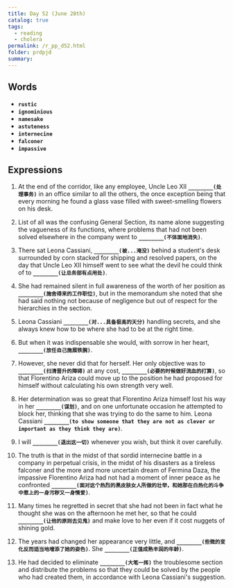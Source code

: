 ```yaml
---
title: Day 52 (June 28th)
catalog: true
tags: 
  - reading
  - cholera
permalink: /r_pp_d52.html
folder: prdpjd
summary: 
---
```


## Words

-   <b data-toggle="tooltip" data-original-title="{{site.data.glossary.rustic}}">`rustic`</b>
-   <b data-toggle="tooltip" data-original-title="{{site.data.glossary.ignominious}}">`ignominious`</b>
-   <b data-toggle="tooltip" data-original-title="{{site.data.glossary.namesake}}">`namesake`</b>
-   <b data-toggle="tooltip" data-original-title="{{site.data.glossary.astuteness}}">`astuteness`</b>
-   <b data-toggle="tooltip" data-original-title="{{site.data.glossary.internecine}}">`internecine`</b>
-   <b data-toggle="tooltip" data-original-title="{{site.data.glossary.falconer}}">`falconer`</b>
-   <b data-toggle="tooltip" data-original-title="{{site.data.glossary.impassive}}">`impassive`</b>



## Expressions

1.  At the end of the corridor, like any employee, Uncle Leo XII <b data-toggle="tooltip" data-original-title="{{site.data.answers.52_a}}">`________(处理事务)`</b> in an office similar to all the others, the once exception being that every morning he found a glass vase filled with sweet-smelling flowers on his desk.

2.  List of all was the confusing General Section, its name alone suggesting the vagueness of its functions, where problems that had not been solved elsewhere in the company went to <b data-toggle="tooltip" data-original-title="{{site.data.answers.52_b}}">`________(不体面地消失)`</b>.

3.  There sat Leona Cassiani, <b data-toggle="tooltip" data-original-title="{{site.data.answers.52_c}}">`________(被...淹没)`</b> behind a student's desk surrounded by corn stacked for shipping and resolved papers, on the day that Uncle Leo XII himself went to see what the devil he could think of to <b data-toggle="tooltip" data-original-title="{{site.data.answers.52_c2}}">`________(让总务部有点用处)`</b>.

4.  She had remained silent in full awareness of the worth of her position as <b data-toggle="tooltip" data-original-title="{{site.data.answers.52_d}}">`________(施舍得来的工作职位)`</b>, but in the memorandum she noted that she had said nothing not because of negligence but out of respect for the hierarchies in the section.

5.  Leona Cassiani <b data-toggle="tooltip" data-original-title="{{site.data.answers.52_e}}">`________(对...具备极高的天分)`</b> handling secrets, and she always knew how to be where she had to be at the right time.

6.  But when it was indispensable she would, with sorrow in her heart, <b data-toggle="tooltip" data-original-title="{{site.data.answers.52_f}}">`________(放任自己施展铁腕)`</b>.

7.  However, she never did that for herself. Her only objective was to <b data-toggle="tooltip" data-original-title="{{site.data.answers.52_g}}">`________(扫清晋升的障碍)`</b> at any cost, <b data-toggle="tooltip" data-original-title="{{site.data.answers.52_g2}}">`________(必要的时候做好流血的打算)`</b>, so that Florentino Ariza could move up to the position he had proposed for himself without calculating his own strength very well.

8.  Her determination was so great that Florentino Ariza himself lost his way in her <b data-toggle="tooltip" data-original-title="{{site.data.answers.52_h}}">`________(谋划)`</b>, and on one unfortunate occasion he attempted to block her, thinking that she was trying to do the same to him. Leona Cassiani <b data-toggle="tooltip" data-original-title="{{site.data.answers.52_h2}}">`________(to show someone that they are not as clever or important as they think they are)`</b>.

9.  I will <b data-toggle="tooltip" data-original-title="{{site.data.answers.52_i}}">`________(退出这一切)`</b> whenever you wish, but think it over carefully.

10. The truth is that in the midst of that sordid internecine battle in a company in perpetual crisis, in the midst of his disasters as a tireless falconer and the more and more uncertain dream of Fermina Daza, the impassive Florentino Ariza had not had a moment of inner peace as he confronted <b data-toggle="tooltip" data-original-title="{{site.data.answers.52_j}}">`________(面对这个热烈的黑皮肤女人所做的壮举，和她那在白热化的斗争中惹上的一身污秽又一身情爱)`</b>.

11. Many times he regretted in secret that she had not been in fact what he thought she was on the afternoon he met her, so that he could <b data-toggle="tooltip" data-original-title="{{site.data.answers.52_k}}">`________(让他的原则去见鬼)`</b> and make love to her even if it cost nuggets of shining gold.

12. The years had changed her appearance very little, and <b data-toggle="tooltip" data-original-title="{{site.data.answers.52_l}}">`________(些微的变化反而适当地增添了她的姿色)`</b>. She <b data-toggle="tooltip" data-original-title="{{site.data.answers.52_l2}}">`________(正值成熟丰润的年龄)`</b>.

13. He had decided to eliminate <b data-toggle="tooltip" data-original-title="{{site.data.answers.52_m}}">`________(大笔一挥)`</b> the troublesome section and distribute the problems so that they could be solved by the people who had created them, in accordance with Leona Cassiani's suggestion.


